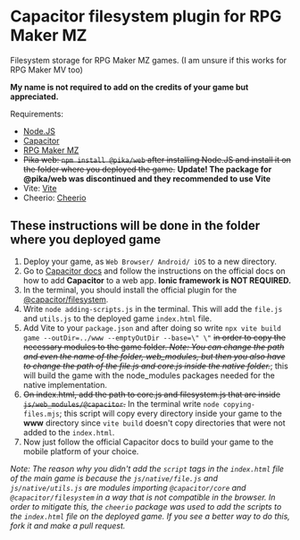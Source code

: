 # Capacitor filesystem plugin for RPG Maker MZ

Filesystem storage for RPG Maker MZ games. (I am unsure if this works for RPG Maker MV too)

**My name is not required to add on the credits of your game but appreciated.**

Requirements:

- [Node.JS](https://nodejs.org)
- [Capacitor](https://capacitorjs.com/docs/getting-started)
- [RPG Maker MZ](https://rpgmakerweb.com)
- ~~Pika web: `npm install @pika/web` after installing Node.JS and install it on the folder where you deployed the game.~~ **Update! The package for @pika/web was discontinued and they recommended to use Vite**
- Vite: [Vite](https://vitejs.dev/guide/)
- Cheerio: [Cheerio](https://cheerio.js.org/docs/api)

## These instructions will be done in the folder where you deployed game

1. Deploy your game, as `Web Browser/ Android/ iOS` to a new directory.
2. Go to [Capacitor docs](https://capacitorjs.com/docs/) and follow the instructions on the official docs on how to add **Capacitor** to a web app. **Ionic framework is NOT REQUIRED.**
3. In the terminal, you should install the official plugin for the [@capacitor/filesystem](https://capacitorjs.com/docs/apis/filesystem).
4. Write `node adding-scripts.js` in the terminal. This will add the `file.js` and `utils.js` to the deployed game `index.html` file.
5. Add Vite to your `package.json` and after doing so write `npx vite build game --outDir=../www --emptyOutDir --base=\" \"` ~~in order to copy the necessary modules to the game folder. <em>Note: You can change the path and even the name of the folder, web_modules, but then you also have to change the path of the file.js and core.js inside the native folder.</em>~~; this will build the game with the node_modules packages needed for the native implementation.
6. ~~On index.html, add the path to core.js and filesystem.js that are inside `js/web_modules/@capacitor`.~~ In the terminal write `node copying-files.mjs`; this script will copy every directory inside your game to the **www** directory since `vite build` doesn't copy directories that were not added to the `index.html`.
7. Now just follow the official Capacitor docs to build your game to the mobile platform of your choice.

_Note: The reason why you didn't add the `script` tags in the `index.html` file of the main game is because the `js/native/file.js` and `js/native/utils.js` are modules importing `@capacitor/core` and `@capacitor/filesystem` in a way that is not compatible in the browser. In order to mitigate this, the `cheerio` package was used to add the scripts to the `index.html` file on the deployed game. If you see a better way to do this, fork it and make a pull request._

